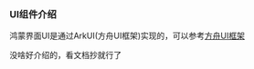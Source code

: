 ### UI组件介绍

鸿蒙界面UI是通过ArkUI(方舟UI框架)实现的，可以参考[方舟UI框架](https://developer.huawei.com/consumer/cn/doc/harmonyos-references-V5/arkui-api-V5)

没啥好介绍的，看文档抄就行了

